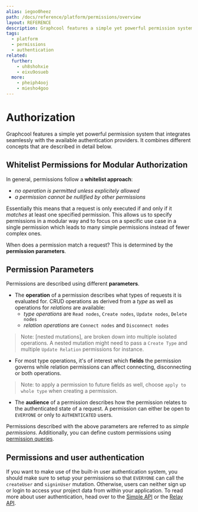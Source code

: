 ```yaml
---
alias: iegoo0heez
path: /docs/reference/platform/permissions/overview
layout: REFERENCE
description: Graphcool features a simple yet powerful permission system that integrates seamlessly with the available authentication providers.
tags:
  - platform
  - permissions
  - authentication
related:
  further:
    - uh8shohxie
    - eixu9osueb
  more:
    - pheiph4ooj
    - miesho4goo
---
```


# Authorization

Graphcool features a simple yet powerful permission system that integrates seamlessly with the available authentication providers. It combines different concepts that are described in detail below.

## Whitelist Permissions for Modular Authorization

In general, permissions follow a **whitelist approach**:

* *no operation is permitted unless explicitely allowed*
* *a permission cannot be nullified by other permissions*

Essentially this means that a request is only executed if and only if it *matches* at least one specified permission. This allows us to specify permissions in a modular way and to focus on a specific use case in a single permission which leads to many simple permissions instead of fewer complex ones.

When does a permission match a request? This is determined by the **permission parameters**.

## Permission Parameters

Permissions are described using different **parameters**.

* The **operation** of a permission describes what types of requests it is evaluated for. CRUD operations as derived from a *type* as well as operations for *relations* are available:
  * *type operations* are `Read nodes`, `Create nodes`, `Update nodes`, `Delete nodes`
  * *relation operations* are `Connect nodes` and `Disconnect nodes`

> Note: [nested mutations], are broken down into multiple isolated operations. A nested mutation might need to pass a `Create Type` and multiple `Update Relation` permissions for instance.

* For most type operations, it's of interest which **fields** the permission governs while relation permissions can affect connecting, disconnecting or both operations.

> Note: to apply a permission to future fields as well, choose `apply to whole type` when creating a permission.

* The **audience** of a permission describes how the permission relates to the authenticated state of a request. A permission can either be open to `EVERYONE` or only to `AUTHENTICATED` users.

Permissions described with the above parameters are referred to as *simple permissions*. Additionally, you can define custom permissions using [permission queries]().

## Permissions and user authentication

If you want to make use of the built-in user authentication system, you should make sure to setup your permissions so that `EVERYONE` can call the `createUser` and `signinUser` mutation.
Otherwise, users can neither sign up or login to access your project data from within your application. To read more about user authentication, head over to the [Simple API](!alias-eixu9osueb) or the [Relay API](!alias-yoh9thaip0).
